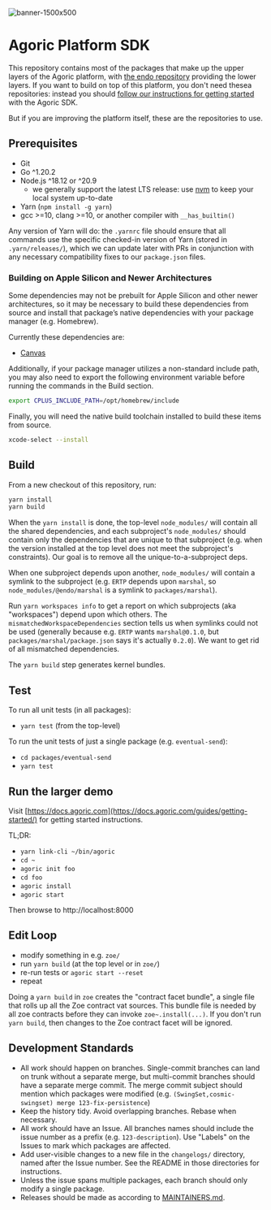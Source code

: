 ![banner-1500x500](https://user-images.githubusercontent.com/273868/115044279-34983d80-9e8a-11eb-81dc-474764b0ed5b.png)

# Agoric Platform SDK

This repository contains most of the packages that make up the upper
layers of the Agoric platform, with
[the endo repository](https://github.com/endojs/endo)
providing the lower layers.
If you want to build on top of this platform, you don't need thesea
repositories: instead you should
[follow our instructions for getting started](https://docs.agoric.com/guides/getting-started/)
with the Agoric SDK.

But if you are improving the platform itself, these are the repositories
to use.

## Prerequisites

* Git
* Go ^1.20.2
* Node.js ^18.12 or ^20.9
  * we generally support the latest LTS release: use [nvm](https://github.com/nvm-sh/nvm) to keep your local system up-to-date
* Yarn (`npm install -g yarn`)
* gcc >=10, clang >=10, or another compiler with `__has_builtin()`

Any version of Yarn will do: the `.yarnrc` file should ensure that all
commands use the specific checked-in version of Yarn (stored in
`.yarn/releases/`), which we can update later with PRs in conjunction with
any necessary compatibility fixes to our `package.json` files.

### Building on Apple Silicon and Newer Architectures

Some dependencies may not be prebuilt for Apple Silicon and other newer 
architectures, so it may be necessary to build these dependencies from source 
and install that package’s native dependencies with your package manager (e.g. Homebrew).

Currently these dependencies are:

* [Canvas](https://github.com/Automattic/node-canvas#compiling)

Additionally, if your package manager utilizes a non-standard include path, you may 
also need to export the following environment variable before running the commands 
in the Build section.

```sh
export CPLUS_INCLUDE_PATH=/opt/homebrew/include
```

Finally, you will need the native build toolchain installed to build these items from source.

```sh
xcode-select --install
```

## Build

From a new checkout of this repository, run:

```sh
yarn install
yarn build
```

When the `yarn install` is done, the top-level `node_modules/` will contain
all the shared dependencies, and each subproject's `node_modules/` should
contain only the dependencies that are unique to that subproject (e.g. when
the version installed at the top level does not meet the subproject's
constraints). Our goal is to remove all the unique-to-a-subproject deps.

When one subproject depends upon another, `node_modules/` will contain a
symlink to the subproject (e.g. `ERTP` depends upon `marshal`, so
`node_modules/@endo/marshal` is a symlink to `packages/marshal`).

Run `yarn workspaces info` to get a report on which subprojects (aka
"workspaces") depend upon which others. The `mismatchedWorkspaceDependencies`
section tells us when symlinks could not be used (generally because e.g.
`ERTP` wants `marshal@0.1.0`, but `packages/marshal/package.json` says it's
actually `0.2.0`). We want to get rid of all mismatched dependencies.

The `yarn build` step generates kernel bundles.

## Test

To run all unit tests (in all packages):

* `yarn test` (from the top-level)

To run the unit tests of just a single package (e.g. `eventual-send`):

* `cd packages/eventual-send`
* `yarn test`

## Run the larger demo

Visit [https://docs.agoric.com](https://docs.agoric.com/guides/getting-started/) for getting started instructions.

TL;DR:

* `yarn link-cli ~/bin/agoric`
* `cd ~`
* `agoric init foo`
* `cd foo`
* `agoric install`
* `agoric start`

Then browse to http://localhost:8000

## Edit Loop

* modify something in e.g. `zoe/`
* run `yarn build` (at the top level or in `zoe/`)
* re-run tests or `agoric start --reset`
* repeat

Doing a `yarn build` in `zoe` creates the "contract facet bundle", a single file
that rolls up all the Zoe contract vat sources. This bundle file is needed by all zoe contracts before they can invoke `zoe~.install(...)`. If you don't run `yarn build`, then changes to the Zoe contract facet will be ignored.

## Development Standards

* All work should happen on branches. Single-commit branches can land on
  trunk without a separate merge, but multi-commit branches should have a
  separate merge commit. The merge commit subject should mention which
  packages were modified (e.g. `(SwingSet,cosmic-swingset) merge
  123-fix-persistence`)
* Keep the history tidy. Avoid overlapping branches. Rebase when necessary.
* All work should have an Issue. All branches names should include the issue
  number as a prefix (e.g. `123-description`). Use "Labels" on the Issues to
  mark which packages are affected.
* Add user-visible changes to a new file in the `changelogs/` directory,
  named after the Issue number. See the README in those directories for
  instructions.
* Unless the issue spans multiple packages, each branch should only modify
  a single package.
* Releases should be made as according to [MAINTAINERS.md](MAINTAINERS.md).
